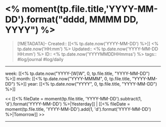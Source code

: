 #  <% moment(tp.file.title,'YYYY-MM-DD').format("dddd, MMMM DD, YYYY") %>

> [!METADATA]-
> Created:: [[<% tp.date.now('YYYY-MM-DD') %>]] <% tp.date.now('HH:mm') %>
> Updated:: <% tp.date.now('YYYY-MM-DD HH:mm') %>
> ID:: <% tp.date.now('YYYYMMDDHHmmss') %>
> tags:: #log/journal #log/daily 

---
week: [[<% tp.date.now("YYYY-[W]W", 0, tp.file.title, "YYYY-MM-DD") %>]]
month: [[<% tp.date.now("YYYY-MMMM", 0, tp.file.title, "YYYY-MM-DD") %>]]
year: [[<% tp.date.now("YYYY", 0, tp.file.title, "YYYY-MM-DD") %>]]

<< [[<% fileDate = moment(tp.file.title, 'YYYY-MM-DD').subtract(1, 'd').format('YYYY-MM-DD') %>|Yesterday]] | [[<% fileDate = moment(tp.file.title, 'YYYY-MM-DD').add(1, 'd').format('YYYY-MM-DD') %>|Tomorrow]] >>

---

